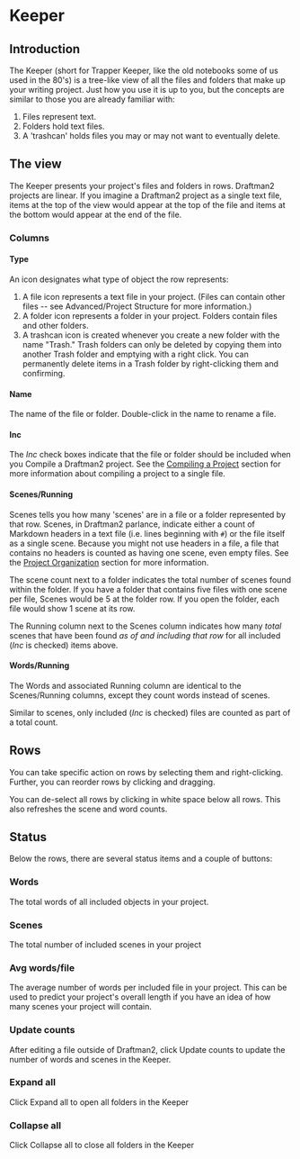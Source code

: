 # Keeper

## Introduction

The Keeper (short for Trapper Keeper, like the old notebooks some of us used in the 80's) is a tree-like view of all the files and folders that make up your writing project. Just how you use it is up to you, but the concepts are similar to those you are already familiar with:

1. Files represent text.
2. Folders hold text files.
3. A 'trashcan' holds files you may or may not want to eventually delete.

## The view

The Keeper presents your project's files and folders in rows. Draftman2 projects are linear. If you imagine a Draftman2 project as a single text file, items at the top of the view would appear at the top of the file and items at the bottom would appear at the end of the file.

### Columns

#### Type

An icon designates what type of object the row represents:

1. A file icon represents a text file in your project. (Files can contain other files -- see Advanced/Project Structure for more information.)
2. A folder icon represents a folder in your project. Folders contain files and other folders.
3. A trashcan icon is created whenever you create a new folder with the name "Trash." Trash folders can only be deleted by copying them into another Trash folder and emptying with a right click. You can permanently delete items in a Trash folder by right-clicking them and confirming.

#### Name

The name of the file or folder. Double-click in the name to rename a file.

#### Inc

The *Inc* check boxes indicate that the file or folder should be included when you Compile a Draftman2 project. See the [Compiling a Project](#compiling-a-project) section for more information about compiling a project to a single file.

#### Scenes/Running

Scenes tells you how many 'scenes' are in a file or a folder represented by that row. Scenes, in Draftman2 parlance, indicate either a count of Markdown headers in a text file (i.e. lines beginning with `#`) or the file itself as a single scene. Because you might not use headers in a file, a file that contains no headers is counted as having one scene, even empty files. See the [Project Organization](#project-organization) section for more information.

The scene count next to a folder indicates the total number of scenes found within the folder. If you have a folder that contains five files with one scene per file, Scenes would be 5 at the folder row. If you open the folder, each file would show 1 scene at its row.

The Running column next to the Scenes column indicates how many *total* scenes that have been found *as of and including that row* for all included (*Inc* is checked) items above.

#### Words/Running

The Words and associated Running column are identical to the Scenes/Running columns, except they count words instead of scenes.

Similar to scenes, only included (*Inc* is checked) files are counted as part of a total count.

## Rows

You can take specific action on rows by selecting them and right-clicking. Further, you can reorder rows by clicking and dragging.

You can de-select all rows by clicking in white space below all rows. This also refreshes the scene and word counts.

## Status

Below the rows, there are several status items and a couple of buttons:

### Words

The total words of all included objects in your project.

### Scenes

The total number of included scenes in your project

### Avg words/file

The average number of words per included file in your project. This can be used to predict your project's overall length if you have an idea of how many scenes your project will contain.

### Update counts

After editing a file outside of Draftman2, click Update counts to update the number of words and scenes in the Keeper.

### Expand all

Click Expand all to open all folders in the Keeper

### Collapse all

Click Collapse all to close all folders in the Keeper
